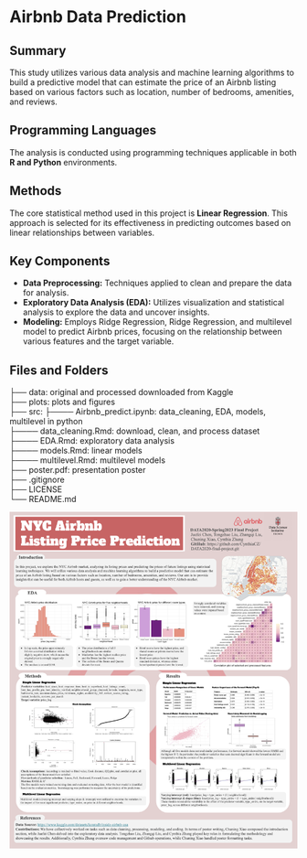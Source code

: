 

# Airbnb Data Prediction

## Summary
This study utilizes various data analysis and machine learning algorithms to build a predictive model that can estimate the price of an Airbnb listing based on various factors such as location, number of bedrooms, amenities, and reviews.

## Programming Languages
The analysis is conducted using programming techniques applicable in both **R and Python** environments.

## Methods
The core statistical method used in this project is **Linear Regression**. This approach is selected for its effectiveness in predicting outcomes based on linear relationships between variables.

## Key Components
- **Data Preprocessing:** Techniques applied to clean and prepare the data for analysis.
- **Exploratory Data Analysis (EDA):** Utilizes visualization and statistical analysis to explore the data and uncover insights.
- **Modeling:** Employs Ridge Regression, Ridge Regression, and multilevel model to predict Airbnb prices, focusing on the relationship between various features and the target variable.



## Files and Folders
├── data: original and processed downloaded from Kaggle\
├── plots: plots and figures\
├── src: 
├──── Airbnb_predict.ipynb: data_cleaning, EDA, models, multilevel in python\
├──── data_cleaning.Rmd: download, clean, and process dataset\
├──── EDA.Rmd: exploratory data analysis\
├──── models.Rmd: linear models\
├──── multilevel.Rmd: multilevel models\
├── poster.pdf: presentation poster\
├── .gitignore\
├── LICENSE\
└── README.md

![alt text](poster.png)
